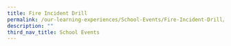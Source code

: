 ```yaml
---
title: Fire Incident Drill
permalink: /our-learning-experiences/School-Events/Fire-Incident-Drill/
description: ""
third_nav_title: School Events
---
```

